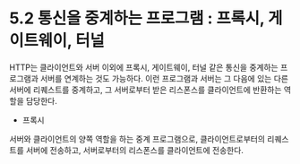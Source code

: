 # 5.2 통신을 중계하는 프로그램 : 프록시, 게이트웨이, 터널

HTTP는 클라이언트와 서버 이외에 프록시, 게이트웨이, 터널 같은 통신을 중계하는 프로그램과 서버를 연계하는 것도 가능하다. 이런 프로그램과 서버는 그 다음에 있는 다른 서버에 리퀘스트를 중계하고, 그 서버로부터 받은 리스폰스를 클라이언트에 반환하는 역할을 담당한다.

* 프록시

서버와 클라이언트의 양쪽 역할을 하는 중계 프로그램으로, 클라이언트로부터의 리퀘스트를 서버에 전송하고, 서버로부터의 리스폰스를 클라이언트에 전송한다.


